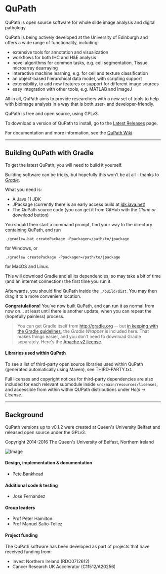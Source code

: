 QuPath
======

QuPath is open source software for whole slide image analysis and digital pathology.

QuPath is being actively developed at the University of Edinburgh and offers a wide range of functionality, including:

* extensive tools for annotation and visualization
* workflows for both IHC and H&E analysis
* novel algorithms for common tasks, e.g. cell segmentation, Tissue microarray dearraying
* interactive machine learning, e.g. for cell and texture classification
* an object-based hierarchical data model, with scripting support
* extensibility, to add new features or support for different image sources
* easy integration with other tools, e.g. MATLAB and ImageJ

All in all, QuPath aims to provide researchers with a new set of tools to help with bioimage analysis in a way that is both user- and developer-friendly.

QuPath is free and open source, using GPLv3.

To download a version of QuPath to install, go to the [Latest Releases](https://github.com/qupath/qupath/releases/latest) page.

For documentation and more information, see the [QuPath Wiki](https://github.com/qupath/qupath/wiki)

----

## Building QuPath with Gradle

To get the latest QuPath, you will need to build it yourself.

Building software can be tricky, but hopefully this won't be at all - thanks to [*Gradle*](http://gradle.org).

What you need is:
* A Java 11 JDK
* JPackage (currently there is an early access build at [jdk.java.net](https://jdk.java.net/jpackage/))
* The QuPath source code (you can get it from GitHub with the *Clone or download* button)

You should then start a command prompt, find your way to the directory containing QuPath, and run

```
./gradlew.bat createPackage -Ppackager=/path/to/jpackage
```

for Windows, or

```
./gradlew createPackage -Ppackager=/path/to/jpackage
```

for MacOS and Linux.

This will download Gradle and all its dependencies, so may take a bit of time (and an internet connection) the first time you run it.

Afterwards, you should find QuPath inside the `./build/dist`.  You may then drag it to a more convenient location.

**Congratulations!** You've now built QuPath, and can run it as normal from now on... at least until there is another update, when you can repeat the (hopefully painless) process.

> You can get Gradle itself from http://gradle.org -- but
[in keeping with the Gradle guidelines](https://docs.gradle.org/current/userguide/gradle_wrapper.html), the *Gradle Wrapper* is included here.  That makes things easier, and you don't need to download Gradle separately.  Here's the [Apache v2 license](https://github.com/gradle/gradle/blob/master/LICENSE).


#### Libraries used within QuPath
To see a list of third-party open source libraries used within QuPath (generated automatically using Maven), see THIRD-PARTY.txt.

Full licenses and copyright notices for third-party dependencies are also included for each relevant submodule inside ```src/main/resources/licenses```, and accessible from within within QUPath distributions under *Help &rarr; License*.

----

## Background

QuPath versions up to v0.1.2 were created at Queen's University Belfast and released open source under the GPLv3.

Copyright 2014-2016 The Queen's University of Belfast, Northern Ireland

![Image](https://raw.githubusercontent.com/wiki/qupath/qupath/images/qupath_demo.jpg)


#### Design, implementation & documentation
* Pete Bankhead

#### Additional code & testing
* Jose Fernandez

#### Group leaders
* Prof Peter Hamilton
* Prof Manuel Salto-Tellez

#### Project funding
The QuPath software has been developed as part of projects that have received funding from:

* Invest Northern Ireland (RDO0712612)
* Cancer Research UK Accelerator (C11512/A20256)